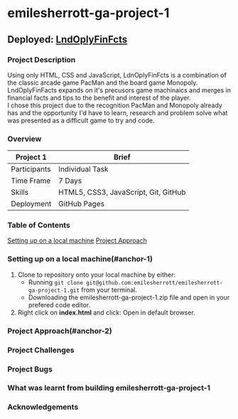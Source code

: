 # emilesherrott-ga-project-1
## Deployed: [LndOplyFinFcts](https://emilesherrott.github.io/emilesherrott-ga-project-1/)
### Project Description
Using only HTML, CSS and JavaScript, LdnOplyFinFcts is a combination of the classic arcade game PacMan and the board game Monopoly. LndOplyFinFacts expands on it's precusors game machinaics and merges in financial facts and tips to the benefit and interest of the player. <br />
I chose this project due to the recognition PacMan and Monopoly already has and the opportunity I'd have to learn, research and problem solve what was presented as a difficult game to try and code. <br />

### Overview
Project 1 | Brief
-------------|--------------
Participants | Individual Task
Time Frame | 7 Days
Skills | HTML5, CSS3, JavaScript, Git, GitHub
Deployment | GitHub Pages

### Table of Contents  
[Setting up on a local machine](#anchor-1)
[Project Approach](#anchor-2)

### Setting up on a local machine(#anchor-1)
1. Clone to repository onto your local machine by either:
   * Running `git clone git@github.com:emilesherrott/emilesherrott-ga-project-1.git` from your terminal. 
   * Downloading the emilesherrott-ga-project-1.zip file and open in your prefered code editor. 
2. Right click on **index.html** and click: Open in default browser. 

### Project Approach(#anchor-2)

### Project Challenges

### Project Bugs

### What was learnt from building emilesherrott-ga-project-1

### Acknowledgements 
